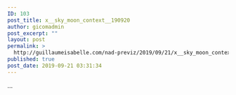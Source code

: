 ```yaml
---
ID: 103
post_title: x__sky_moon_context__190920
author: gicomadmin
post_excerpt: ""
layout: post
permalink: >
  http://guillaumeisabelle.com/nad-previz/2019/09/21/x__sky_moon_context__190920/
published: true
post_date: 2019-09-21 03:31:34
---
```

<!-- wp:paragraph -->
<p>...</p>
<!-- /wp:paragraph -->

<!-- wp:image {"id":104} -->
<figure class="wp-block-image"><img src="http://guillaumeisabelle.com/nad-previz/wp-content/uploads/sites/19/2019/09/image-24.png" alt="" class="wp-image-104"/></figure>
<!-- /wp:image -->
